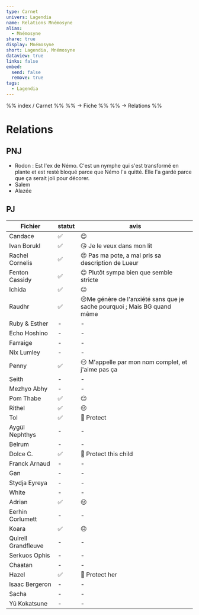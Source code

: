 ```yaml
---
type: Carnet
univers: Lagendia
name: Relations Mnémosyne
alias:
  - Mnémosyne
share: true
display: Mnémosyne
short: Lagendia, Mnémosyne
dataview: true
links: false
embed:
  send: false
  remove: true
tags:
  - Lagendia
---
```


%% index / Carnet %%
%% → Fiche %%
%% →  Relations %% 



# Relations
## PNJ
- Rodon : Est l'ex de Némo. C'est un nymphe qui s'est transformé en plante et est resté bloqué parce que Némo l'a quitté. Elle l'a gardé parce que ça serait joli pour décorer.
- Salem
- Alazée

## PJ
| Fichier                                                                                            | statut | avis                                                                     |
| -------------------------------------------------------------------------------------------------- | ------ | ------------------------------------------------------------------------ |
| Candace                             | ✅      | 😊                                                                       |
| Ivan Borukl                     | ✅      | 😘 Je le veux dans mon lit                                               |
| Rachel Cornelis             | ✅      | 😣 Pas ma pote, a mal pris sa description de Lueur                       |
| Fenton Cassidy              | ✅      | 😊 Plutôt sympa bien que semble stricte                                  |
| Ichida                              | ✅      | 😐                                                                       |
| Raudhr                              | ✅      | 😥Me génère de l'anxiété sans que je sache pourquoi ; Mais BG quand même |
| Ruby & Esther                | \-     | \-                                                                       |
| Echo Hoshino             | \-     | \-                                                                       |
| Farraige                     | \-     | \-                                                                       |
| Nix Lumley                 | \-     | \-                                                                       |
| Penny                           | ✅      | 😐 M'appelle par mon nom complet, et j'aime pas ça                       |
| Seith                           | \-     | \-                                                                       |
| Mezhyo Abhy               | \-     | \-                                                                       |
| Pom Thabe                   | ✅      | 😐                                                                       |
| Rithel                         | ✅      | 😐                                                                       |
| Tol                               | ✅      | 🥰  Protect                                                              |
| Aygül Nephthys         | \-     | \-                                                                       |
| Belrum                          | \-     | \-                                                                       |
| Dolce C.                      | ✅      | 🥰 Protect this child                                                    |
| Franck Arnaud            | \-     | \-                                                                       |
| Gan                                | \-     | \-                                                                       |
| Stydja Eyreya            | \-     | \-                                                                       |
| White                            | \-     | \-                                                                       |
| Adrian                           | ✅      | 😐                                                                       |
| Eerhin Corlumett       | \-     | \-                                                                       |
| Koara                             | ✅      | 😐                                                                       |
| Quirell Grandfleuve | \-     | \-                                                                       |
| Serkuos Ophis             | \-     | \-                                                                       |
| Chaatan                        | \-     | \-                                                                       |
| Hazel                            | ✅      | 🥰 Protect her                                                           |
| Isaac Bergeron          | \-     | \-                                                                       |
| Sacha                            | \-     | \-                                                                       |
| Yû Kokatsune              | \-     | \-                                                                       |

